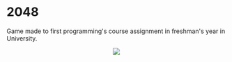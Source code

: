 # 2048

Game made to first programming's course assignment in freshman's year in University.

<p align="center"><img src="https://i.imgur.com/qUuPsNB.png"></p>
